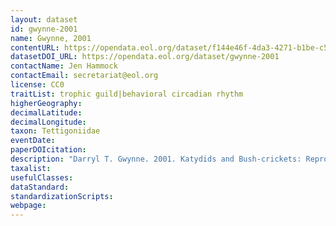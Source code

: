 ```yaml
---
layout: dataset
id: gwynne-2001
name: Gwynne, 2001
contentURL: https://opendata.eol.org/dataset/f144e46f-4da3-4271-b1be-c577ec5f9525/resource/aa95d971-2d6c-40d5-a938-87072089b83e/download/archive.zip
datasetDOI_URL: https://opendata.eol.org/dataset/gwynne-2001
contactName: Jen Hammock
contactEmail: secretariat@eol.org
license: CC0
traitList: trophic guild|behavioral circadian rhythm
higherGeography:
decimalLatitude:
decimalLongitude:
taxon: Tettigoniidae
eventDate:
paperDOIcitation: 
description: "Darryl T. Gwynne. 2001. Katydids and Bush-crickets: Reproductive Behavior and Evolution of the Tettigoniidae. Cornell University Press, Ithaca and London"
taxalist: 
usefulClasses:
dataStandard:
standardizationScripts:
webpage:
---
```


